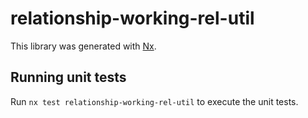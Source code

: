 # relationship-working-rel-util

This library was generated with [Nx](https://nx.dev).

## Running unit tests

Run `nx test relationship-working-rel-util` to execute the unit tests.
